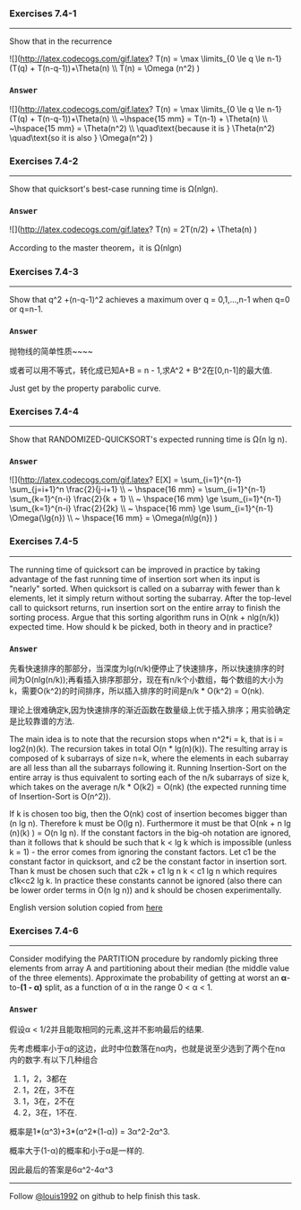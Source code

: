 ### Exercises 7.4-1
***
Show that in the recurrence

![](http://latex.codecogs.com/gif.latex? T\(n\) = \\max \\limits_{0 \\le q \\le n-1} \(T\(q\) + T\(n-q-1\)\)+\\Theta\(n\) \\\\
T\(n\) = \\Omega \(n^2\)
)


### `Answer`
![](http://latex.codecogs.com/gif.latex? T\(n\) = \\max \\limits_{0 \\le q \\le n-1} \(T\(q\) + T\(n-q-1\)\)+\\Theta\(n\) \\\\ ~\\hspace{15 mm}
= T\(n-1\) + \\Theta\(n\) \\\\ ~\\hspace{15 mm}
= \\Theta\(n^2\) \\\\
\\quad\\text{because it is } \\Theta\(n^2\)
\quad\\text{so it is also } \\Omega\(n^2\)
)


### Exercises 7.4-2
***
Show that quicksort's best-case running time is Ω(nlgn).

### `Answer`
![](http://latex.codecogs.com/gif.latex? T\(n\) = 2T\(n/2\) + \\Theta\(n\)
)

According to the master theorem，it is Ω(nlgn)

### Exercises 7.4-3
***
Show that q^2 +(n-q-1)^2 achieves a maximum over q = 0,1,...,n-1 when q=0 or q=n-1.

### `Answer`
抛物线的简单性质~~~~

或者可以用不等式，转化成已知A+B = n - 1,求A^2 + B^2在[0,n-1]的最大值.

Just get by the property parabolic curve.

### Exercises 7.4-4
***
Show that RANDOMIZED-QUICKSORT's expected running time is Ω(n lg n).

### `Answer`
![](http://latex.codecogs.com/gif.latex? 
E[X] =   \\sum_{i=1}^{n-1} \\sum_{j=i+1}^n \\frac{2}{j-i+1} \\\\ ~ \\hspace{16 mm}
= \\sum_{i=1}^{n-1} \\sum_{k=1}^{n-i} \\frac{2}{k + 1}  \\\\ ~ \\hspace{16 mm}
\\ge \\sum_{i=1}^{n-1} \\sum_{k=1}^{n-i} \\frac{2}{2k} \\\\ ~ \\hspace{16 mm}
\\ge \\sum_{i=1}^{n-1} \\Omega\(\\lg{n}\) \\\\ ~ \\hspace{16 mm}
=   \\Omega\(n\\lg{n}\)
)

### Exercises 7.4-5
***
The running time of quicksort can be improved in practice by taking advantage of the fast running time of insertion sort when its input is "nearly" sorted. When quicksort is called on a subarray with fewer than k elements, let it simply return without sorting the subarray. After the top-level call to quicksort returns, run insertion sort on the entire array to finish the sorting process. Argue that this sorting algorithm runs in O(nk + nlg(n/k)) expected time. How should k be picked, both in theory and in practice?

### `Answer`
先看快速排序的那部分，当深度为lg(n/k)便停止了快速排序，所以快速排序的时间为O(nlg(n/k));再看插入排序那部分，现在有n/k个小数组，每个数组的大小为k，需要O(k^2)的时间排序，所以插入排序的时间是n/k * O(k^2) = O(nk).

理论上很难确定k,因为快速排序的渐近函数在数量级上优于插入排序；用实验确定是比较靠谱的方法.

The main idea is to note that the recursion stops when n^2*i = k, that is i = log2(n)(k). The recursion takes in total O(n * lg(n)(k)). The resulting array is composed of k subarrays of size n=k, where the elements in each subarray are all less than all the subarrays following it. Running Insertion-Sort on the entire array is thus equivalent to sorting each of the n/k subarrays of size k, which takes on the average n/k * O(k2) = O(nk) (the expected running time of Insertion-Sort is O(n^2)).

If k is chosen too big, then the O(nk) cost of insertion becomes bigger than (n lg n). Therefore k must be O(lg n). Furthermore it must be that O(nk + n lg (n)(k) ) = O(n lg n). If the constant factors in the big-oh notation are ignored, than it follows that k should be
such that k < lg k which is impossible (unless k = 1) - the error comes from ignoring the constant factors. Let c1 be the constant factor in quicksort, and c2 be the constant factor in insertion sort. Than k must be chosen such that c2k + c1 lg n k < c1 lg n which requires c1k<c2 lg k. In practice these constants cannot be ignored (also there can be lower order terms in O(n lg n)) and k should be chosen experimentally.

English version solution copied from [here](http://s3.alirezaweb.com/91-5/introduction-to-algorithms/solution-manual/CLRS-Exercises-Introduction-to-Algorithms_Borna66/CLRS-Introduction-to-Algorithms/H6-solution[www.alirezaweb.com].pdf)


### Exercises 7.4-6
***
Consider modifying the PARTITION procedure by randomly picking three elements from array A and partitioning about their median (the middle value of the three elements). Approximate the probability of getting at worst an **α**-to-**(1 - α)** split, as a function of α in the range 0 < α < 1.

### `Answer`
假设α < 1/2并且能取相同的元素,这并不影响最后的结果.

先考虑概率小于α的这边，此时中位数落在nα内，也就是说至少选到了两个在nα内的数字.有以下几种组合

1. 1，2，3都在
2. 1，2在，3不在
3. 1，3在，2不在
4. 2，3在，1不在.

概率是1*(α^3)+3*(α^2*(1-α)) = 3α^2-2α^3.

概率大于(1-α)的概率和小于α是一样的.

因此最后的答案是6α^2-4α^3



***
Follow [@louis1992](https://github.com/gzc) on github to help finish this task.

